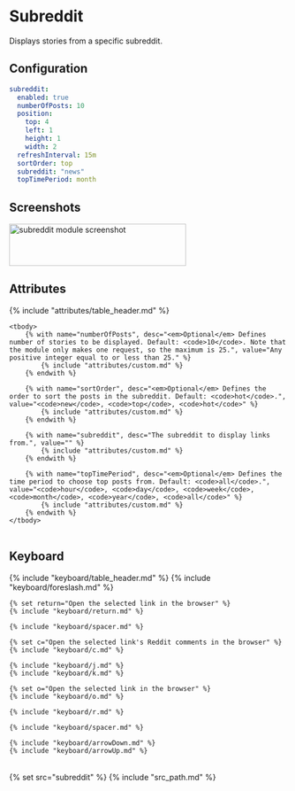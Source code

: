 # Subreddit

Displays stories from a specific subreddit.

## Configuration

```yaml
subreddit:
  enabled: true
  numberOfPosts: 10
  position:
    top: 4
    left: 1
    height: 1
    width: 2
  refreshInterval: 15m
  sortOrder: top
  subreddit: "news"
  topTimePeriod: month
```

## Screenshots

<img class="screenshot" src="/assets/modules/subreddit.png" width="320" height="76" alt="subreddit module screenshot" />

## Attributes

<table>
    {% include "attributes/table_header.md" %}

    <tbody>
        {% with name="numberOfPosts", desc="<em>Optional</em> Defines number of stories to be displayed. Default: <code>10</code>. Note that the module only makes one request, so the maximum is 25.", value="Any positive integer equal to or less than 25." %}
            {% include "attributes/custom.md" %}
        {% endwith %}

        {% with name="sortOrder", desc="<em>Optional</em> Defines the order to sort the posts in the subreddit. Default: <code>hot</code>.", value="<code>new</code>, <code>top</code>, <code>hot</code>" %}
            {% include "attributes/custom.md" %}
        {% endwith %}

        {% with name="subreddit", desc="The subreddit to display links from.", value="" %}
            {% include "attributes/custom.md" %}
        {% endwith %}

        {% with name="topTimePeriod", desc="<em>Optional</em> Defines the time period to choose top posts from. Default: <code>all</code>.", value="<code>hour</code>, <code>day</code>, <code>week</code>, <code>month</code>, <code>year</code>, <code>all</code>" %}
            {% include "attributes/custom.md" %}
        {% endwith %}
    </tbody>
</table>

## Keyboard

<table>
  {% include "keyboard/table_header.md" %}

  <tbody>
    {% include "keyboard/foreslash.md" %}

    {% set return="Open the selected link in the browser" %}
    {% include "keyboard/return.md" %}

    {% include "keyboard/spacer.md" %}

    {% set c="Open the selected link's Reddit comments in the browser" %}
    {% include "keyboard/c.md" %}

    {% include "keyboard/j.md" %}
    {% include "keyboard/k.md" %}

    {% set o="Open the selected link in the browser" %}
    {% include "keyboard/o.md" %}

    {% include "keyboard/r.md" %}

    {% include "keyboard/spacer.md" %}

    {% include "keyboard/arrowDown.md" %}
    {% include "keyboard/arrowUp.md" %}
  </tbody>
</table>

{% set src="subreddit" %}
{% include "src_path.md" %}
